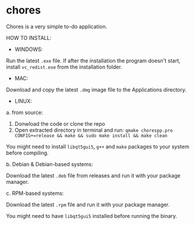 # chores

Chores is a very simple to-do application.

HOW TO INSTALL:

- WINDOWS:

Run the latest `.exe` file.
If after the installation the program doesn't start, install `vc_redist.exe` from the installation folder.

- MAC:

Download and copy the latest `.dmg` image file to the Applications directory.

- LINUX:

a. from source:

1. Donwload the code or clone the repo
2. Open extracted directory in terminal and run:
   `qmake chorespp.pro CONFIG+=release && make && sudo make install && make clean`
   
You might need to install `libqt5gui5`, `g++` and `make` packages to your system before compiling.

b. Debian & Debian-based systems:

Download the latest `.deb` file from releases and run it with your package manager.

c. RPM-based systems:

Download the latest `.rpm` file and run it with your package manager.

You might need to have `libqt5gui5` installed before running the binary.

